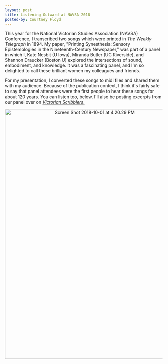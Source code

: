 ```yaml
---
layout: post
title: Listening Outward at NAVSA 2018
posted-by: Courtney Floyd
---
```

This year for the National Victorian Studies Association (NAVSA) Conference, I transcribed two songs which were printed in <em>The Weekly Telegraph </em>in 1894. My paper, "Printing Synesthesia: Sensory Epistemologies in the Nineteenth-Century Newspaper," was part of a panel in which I, Kate Nesbit (U Iowa), Miranda Butler (UC Riverside), and Shannon Draucker (Boston U) explored the intersections of sound, embodiment, and knowledge. It was a fascinating panel, and I'm so delighted to call these brilliant women my colleagues and friends.

For my presentation, I converted these songs to midi files and shared them with my audience. Because of the publication context, I think it's fairly safe to say that panel attendees were the first people to hear these songs for about 120 years. You can listen too, below. I'll also be posting excerpts from our panel over on <a href="http://www.victorianscribblers.com"><em>Victorian Scribblers</em>.</a>

<p style="text-align:center;"><img class="alignnone size-full wp-image-3112 aligncenter" src="https://courtneyafloyd.files.wordpress.com/2018/10/screen-shot-2018-10-01-at-4-20-29-pm.png" alt="Screen Shot 2018-10-01 at 4.20.29 PM" width="558" height="796"/></p>

<audio src="https://courtneyafloyd.files.wordpress.com/2018/10/it_catches.mp3" preload="auto"/>

<p style="text-align:center;"><img class="alignnone size-full wp-image-3111" src="https://courtneyafloyd.files.wordpress.com/2018/10/screen-shot-2018-10-01-at-4-21-16-pm.png" alt="Screen Shot 2018-10-01 at 4.21.16 PM" width="546" height="803" /></p>

<audio src="https://courtneyafloyd.files.wordpress.com/2018/10/just_this_i_ask.mp3" preload="auto"/>
